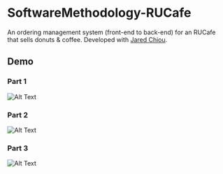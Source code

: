 # SoftwareMethodology-RUCafe
An ordering management system (front-end to back-end) for an RUCafe that sells donuts &amp; coffee. Developed with [Jared Chiou](https://github.com/jared-chiou).
## Demo
### Part 1
![Alt Text](http://g.recordit.co/THIMz4VvhV.gif)
### Part 2
![Alt Text](http://g.recordit.co/wHvbojr15k.gif)
### Part 3
![Alt Text](http://g.recordit.co/NbJUFww1PW.gif)
